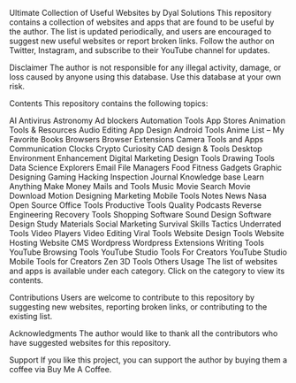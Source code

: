 Ultimate Collection of Useful Websites by Dyal Solutions
This repository contains a collection of websites and apps that are found to be useful by the author. The list is updated periodically, and users are encouraged to suggest new useful websites or report broken links. Follow the author on Twitter, Instagram, and subscribe to their YouTube channel for updates.

Disclaimer
The author is not responsible for any illegal activity, damage, or loss caused by anyone using this database. Use this database at your own risk.

Contents
This repository contains the following topics:

AI
Antivirus
Astronomy
Ad blockers
Automation Tools
App Stores
Animation Tools & Resources
Audio Editing
App Design
Android Tools
Anime List – My Favorite
Books
Browsers
Browser Extensions
Camera Tools and Apps
Communication
Clocks
Crypto
Curiosity
CAD design & Tools
Desktop Environment Enhancement
Digital Marketing
Design Tools
Drawing Tools
Data Science
Explorers
Email
File Managers
Food
Fitness
Gadgets
Graphic Designing
Gaming
Hacking
Inspection
Journal
Knowledge base
Learn Anything
Make Money
Mails and Tools
Music
Movie Search
Movie Download
Motion Designing
Marketing
Mobile Tools
Notes
News
Nasa
Open Source
Office Tools
Productive Tools
Quality Podcasts
Reverse Engineering
Recovery Tools
Shopping
Software
Sound Design
Software Design
Study Materials
Social Marketing
Survival Skills
Tactics
Underrated Tools
Video Players
Video Editing
Viral Tools
Website Design Tools
Website Hosting
Website CMS
Wordpress
Wordpress Extensions
Writing Tools
YouTube Browsing Tools
YouTube Studio Tools For Creators
YouTube Studio Mobile Tools for Creators
Zen
3D Tools
Others
Usage
The list of websites and apps is available under each category. Click on the category to view its contents.

Contributions
Users are welcome to contribute to this repository by suggesting new websites, reporting broken links, or contributing to the existing list.

Acknowledgments
The author would like to thank all the contributors who have suggested websites for this repository.

Support
If you like this project, you can support the author by buying them a coffee via Buy Me A Coffee.
